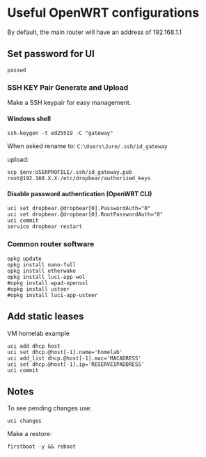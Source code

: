 # Useful OpenWRT configurations

By default, the main router will have an address of 192.168.1.1

## Set password for UI

```shell
passwd
```

### SSH KEY Pair Generate and Upload

Make a SSH keypair for easy management.

#### Windows shell

```shell
ssh-keygen -t ed25519 -C "gateway"

```

When asked rename to: `C:\Users\Jure/.ssh/id_gateway`

upload:

```shell
scp $env:USERPROFILE/.ssh/id_gateway.pub root@192.168.X.X:/etc/dropbear/authorized_keys
```

#### Disable password authentication (OpenWRT CLI)

```shell
uci set dropbear.@dropbear[0].PasswordAuth="0"
uci set dropbear.@dropbear[0].RootPasswordAuth="0"
uci commit
service dropbear restart

```

### Common router software

```shell
opkg update
opkg install nano-full
opkg install etherwake
opkg install luci-app-wol
#opkg install wpad-openssl
#opkg install usteer
#opkg install luci-app-usteer

```



## Add static leases

VM homelab example
```shell
uci add dhcp host
uci set dhcp.@host[-1].name='homelab'
uci add_list dhcp.@host[-1].mac='MACADRESS'
uci set dhcp.@host[-1].ip='RESERVEIPADDRESS'
uci commit

```

## Notes

To see pending changes use:
```shell
uci changes
```

Make a restore:

```shell
firstboot -y && reboot
```
